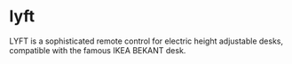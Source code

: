 # lyft
LYFT is a sophisticated remote control for electric height adjustable desks, compatible with the famous IKEA BEKANT desk.

